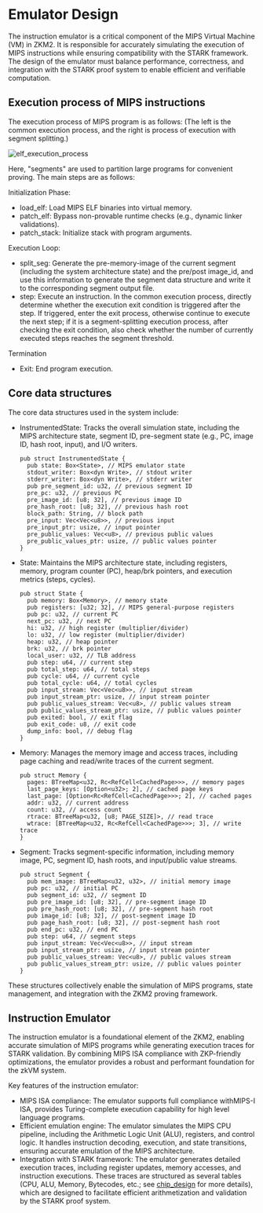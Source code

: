 # Emulator Design

The instruction emulator is a critical component of the MIPS Virtual Machine (VM) in ZKM2. It is responsible for accurately simulating the execution of MIPS instructions while ensuring compatibility with the STARK framework. The design of the emulator must balance performance, correctness, and integration with the STARK proof system to enable efficient and verifiable computation.

## Execution process of MIPS instructions

The execution process of MIPS program is as follows: (The left is the common execution process, and the right is process of execution with segment splitting.)

![elf_execution_process](./elf_execuition_process.png)

Here, "segments" are used to partition large programs for convenient proving. The main steps are as follows:  

​Initialization Phase:
- load_elf: Load MIPS ELF binaries into virtual memory.
- patch_elf: Bypass non-provable runtime checks (e.g., dynamic linker validations).
- patch_stack: Initialize stack with program arguments.

​Execution Loop:
- split_seg: Generate the pre-memory-image of the current segment (including the system architecture state) and the pre/post image_id, and use this information to generate the segment data structure and write it to the corresponding segment output file.
- step: Execute an instruction. In the common execution process, directly determine whether the execution exit condition is triggered after the step. If triggered, enter the exit process, otherwise continue to execute the next step; if it is a segment-splitting execution process, after checking the exit condition, also check whether the number of currently executed steps reaches the segment threshold. 

​Termination
- Exit: End program execution.

## Core data structures

The core data structures used in the system include:

- InstrumentedState: Tracks the overall simulation state, including the MIPS architecture state, segment ID, pre-segment state (e.g., PC, image ID, hash root, input), and I/O writers.

  ```
  pub struct InstrumentedState {
    pub state: Box<State>, // MIPS emulator state
    stdout_writer: Box<dyn Write>, // stdout writer
    stderr_writer: Box<dyn Write>, // stderr writer
    pub pre_segment_id: u32, // previous segment ID
    pre_pc: u32, // previous PC
    pre_image_id: [u8; 32], // previous image ID
    pre_hash_root: [u8; 32], // previous hash root
    block_path: String, // block path
    pre_input: Vec<Vec<u8>>, // previous input
    pre_input_ptr: usize, // input pointer
    pre_public_values: Vec<u8>, // previous public values
    pre_public_values_ptr: usize, // public values pointer
  }
  ```
- State: Maintains the MIPS architecture state, including registers, memory, program counter (PC), heap/brk pointers, and execution metrics (steps, cycles).
  ```
  pub struct State {
    pub memory: Box<Memory>, // memory state
    pub registers: [u32; 32], // MIPS general-purpose registers
    pub pc: u32, // current PC
    next_pc: u32, // next PC
    hi: u32, // high register (multiplier/divider)
    lo: u32, // low register (multiplier/divider)
    heap: u32, // heap pointer
    brk: u32, // brk pointer
    local_user: u32, // TLB address
    pub step: u64, // current step
    pub total_step: u64, // total steps
    pub cycle: u64, // current cycle
    pub total_cycle: u64, // total cycles
    pub input_stream: Vec<Vec<u8>>, // input stream
    pub input_stream_ptr: usize, // input stream pointer
    pub public_values_stream: Vec<u8>, // public values stream
    pub public_values_stream_ptr: usize, // public values pointer
    pub exited: bool, // exit flag
    pub exit_code: u8, // exit code
    dump_info: bool, // debug flag
  }
  ```
- Memory: Manages the memory image and access traces, including page caching and read/write traces of the current segment.

  ```
  pub struct Memory {
    pages: BTreeMap<u32, Rc<RefCell<CachedPage>>>, // memory pages
    last_page_keys: [Option<u32>; 2], // cached page keys
    last_page: [Option<Rc<RefCell<CachedPage>>>; 2], // cached pages
    addr: u32, // current address
    count: u32, // access count
    rtrace: BTreeMap<u32, [u8; PAGE_SIZE]>, // read trace
    wtrace: [BTreeMap<u32, Rc<RefCell<CachedPage>>>; 3], // write trace
  }
  ```
- Segment: Tracks segment-specific information, including memory image, PC, segment ID, hash roots, and input/public value streams.

  ```
  pub struct Segment {
    pub mem_image: BTreeMap<u32, u32>, // initial memory image
    pub pc: u32, // initial PC
    pub segment_id: u32, // segment ID
    pub pre_image_id: [u8; 32], // pre-segment image ID
    pub pre_hash_root: [u8; 32], // pre-segment hash root
    pub image_id: [u8; 32], // post-segment image ID
    pub page_hash_root: [u8; 32], // post-segment hash root
    pub end_pc: u32, // end PC
    pub step: u64, // segment steps
    pub input_stream: Vec<Vec<u8>>, // input stream
    pub input_stream_ptr: usize, // input stream pointer
    pub public_values_stream: Vec<u8>, // public values stream
    pub public_values_stream_ptr: usize, // public values pointer
  }
  ```
These structures collectively enable the simulation of MIPS programs, state management, and integration with the ZKM2 proving framework.

## Instruction Emulator

The instruction emulator is a foundational element of the ZKM2, enabling accurate simulation of MIPS programs while generating execution traces for STARK validation. By combining MIPS ISA compliance with ZKP-friendly optimizations, the emulator provides a robust and performant foundation for the zkVM system.

Key features of the instruction emulator:
- MIPS ISA compliance:
The emulator supports full compliance with ​MIPS-I ISA, provides ​Turing-complete execution capability for high level language programs.
- Efficient emulation engine:
The emulator simulates the MIPS CPU pipeline, including the Arithmetic Logic Unit (ALU), registers, and control logic.
It handles instruction decoding, execution, and state transitions, ensuring accurate emulation of the MIPS architecture. 
- Integration with STARK framework:
The emulator generates detailed execution traces, including register updates, memory accesses, and instruction executions. These traces are structured as several tables (CPU, ALU, Memory, Bytecodes, etc.; see [chip_design](../../design/design.md) for more details), which are designed to facilitate efficient arithmetization and validation by the STARK proof system.
